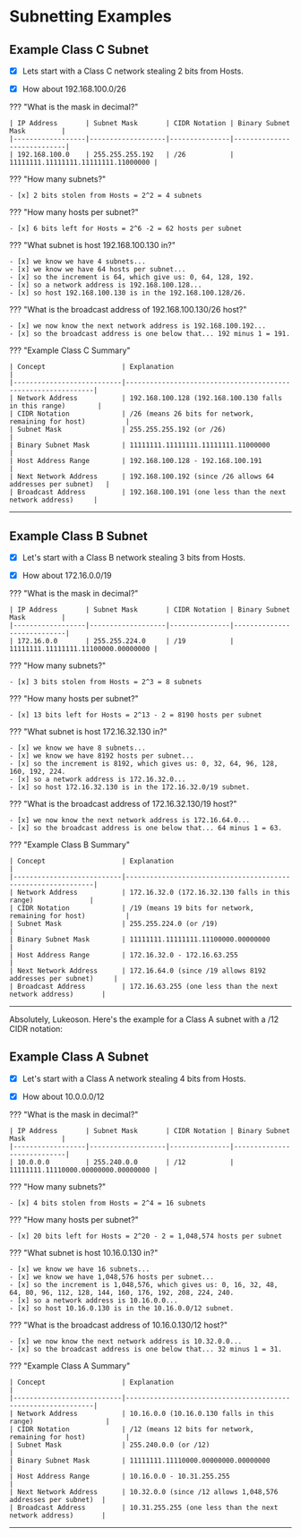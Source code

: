 
# Subnetting Examples

## Example Class C Subnet

- [x] Lets start with a Class C network stealing 2 bits from Hosts.

- [x] How about 192.168.100.0/26

??? "What is the mask in decimal?"

    | IP Address       | Subnet Mask       | CIDR Notation | Binary Subnet Mask         |
    |------------------|-------------------|---------------|----------------------------|
    | 192.168.100.0    | 255.255.255.192   | /26           | 11111111.11111111.11111111.11000000 |

    
??? "How many subnets?"

    - [x] 2 bits stolen from Hosts = 2^2 = 4 subnets

??? "How many hosts per subnet?"

    - [x] 6 bits left for Hosts = 2^6 -2 = 62 hosts per subnet

??? "What subnet is host 192.168.100.130 in?"

    - [x] we know we have 4 subnets...
    - [x] we know we have 64 hosts per subnet...
    - [x] so the increment is 64, which give us: 0, 64, 128, 192.
    - [x] so a network address is 192.168.100.128...
    - [x] so host 192.168.100.130 is in the 192.168.100.128/26. 

??? "What is the broadcast address of 192.168.100.130/26 host?"

    - [x] we now know the next network address is 192.168.100.192...
    - [x] so the broadcast address is one below that... 192 minus 1 = 191.


??? "Example Class C Summary"

    | Concept                   | Explanation                                                  |
    |---------------------------|--------------------------------------------------------------|
    | Network Address           | 192.168.100.128 (192.168.100.130 falls in this range)        |
    | CIDR Notation             | /26 (means 26 bits for network, remaining for host)          |
    | Subnet Mask               | 255.255.255.192 (or /26)                                     |
    | Binary Subnet Mask        | 11111111.11111111.11111111.11000000                          |
    | Host Address Range        | 192.168.100.128 - 192.168.100.191                            |
    | Next Network Address      | 192.168.100.192 (since /26 allows 64 addresses per subnet)   |
    | Broadcast Address         | 192.168.100.191 (one less than the next network address)     |

---

## Example Class B Subnet

- [x] Let's start with a Class B network stealing 3 bits from Hosts.

- [x] How about 172.16.0.0/19

??? "What is the mask in decimal?"

    | IP Address       | Subnet Mask       | CIDR Notation | Binary Subnet Mask         |
    |------------------|-------------------|---------------|----------------------------|
    | 172.16.0.0       | 255.255.224.0     | /19           | 11111111.11111111.11100000.00000000 |

??? "How many subnets?"

    - [x] 3 bits stolen from Hosts = 2^3 = 8 subnets

??? "How many hosts per subnet?"

    - [x] 13 bits left for Hosts = 2^13 - 2 = 8190 hosts per subnet

??? "What subnet is host 172.16.32.130 in?"

    - [x] we know we have 8 subnets...
    - [x] we know we have 8192 hosts per subnet...
    - [x] so the increment is 8192, which gives us: 0, 32, 64, 96, 128, 160, 192, 224.
    - [x] so a network address is 172.16.32.0...
    - [x] so host 172.16.32.130 is in the 172.16.32.0/19 subnet.

??? "What is the broadcast address of 172.16.32.130/19 host?"

    - [x] we now know the next network address is 172.16.64.0...
    - [x] so the broadcast address is one below that... 64 minus 1 = 63.

??? "Example Class B Summary"

    | Concept                   | Explanation                                                  |
    |---------------------------|--------------------------------------------------------------|
    | Network Address           | 172.16.32.0 (172.16.32.130 falls in this range)              |
    | CIDR Notation             | /19 (means 19 bits for network, remaining for host)          |
    | Subnet Mask               | 255.255.224.0 (or /19)                                       |
    | Binary Subnet Mask        | 11111111.11111111.11100000.00000000                          |
    | Host Address Range        | 172.16.32.0 - 172.16.63.255                                  |
    | Next Network Address      | 172.16.64.0 (since /19 allows 8192 addresses per subnet)     |
    | Broadcast Address         | 172.16.63.255 (one less than the next network address)       |

---

Absolutely, Lukeoson. Here's the example for a Class A subnet with a /12 CIDR notation:

## Example Class A Subnet

- [x] Let's start with a Class A network stealing 4 bits from Hosts.

- [x] How about 10.0.0.0/12

??? "What is the mask in decimal?"

    | IP Address       | Subnet Mask       | CIDR Notation | Binary Subnet Mask         |
    |------------------|-------------------|---------------|----------------------------|
    | 10.0.0.0         | 255.240.0.0       | /12           | 11111111.11110000.00000000.00000000 |

??? "How many subnets?"

    - [x] 4 bits stolen from Hosts = 2^4 = 16 subnets

??? "How many hosts per subnet?"

    - [x] 20 bits left for Hosts = 2^20 - 2 = 1,048,574 hosts per subnet

??? "What subnet is host 10.16.0.130 in?"

    - [x] we know we have 16 subnets...
    - [x] we know we have 1,048,576 hosts per subnet...
    - [x] so the increment is 1,048,576, which gives us: 0, 16, 32, 48, 64, 80, 96, 112, 128, 144, 160, 176, 192, 208, 224, 240.
    - [x] so a network address is 10.16.0.0...
    - [x] so host 10.16.0.130 is in the 10.16.0.0/12 subnet.

??? "What is the broadcast address of 10.16.0.130/12 host?"

    - [x] we now know the next network address is 10.32.0.0...
    - [x] so the broadcast address is one below that... 32 minus 1 = 31.

??? "Example Class A Summary"

    | Concept                   | Explanation                                                  |
    |---------------------------|--------------------------------------------------------------|
    | Network Address           | 10.16.0.0 (10.16.0.130 falls in this range)                  |
    | CIDR Notation             | /12 (means 12 bits for network, remaining for host)          |
    | Subnet Mask               | 255.240.0.0 (or /12)                                         |
    | Binary Subnet Mask        | 11111111.11110000.00000000.00000000                          |
    | Host Address Range        | 10.16.0.0 - 10.31.255.255                                    |
    | Next Network Address      | 10.32.0.0 (since /12 allows 1,048,576 addresses per subnet)  |
    | Broadcast Address         | 10.31.255.255 (one less than the next network address)       |

---

